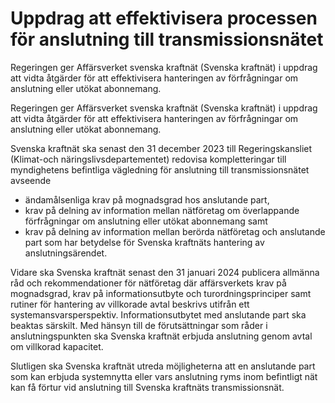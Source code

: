 # Uppdrag att effektivisera processen för anslutning till transmissionsnätet

Regeringen ger Affärsverket svenska kraftnät (Svenska kraftnät) i uppdrag att vidta åtgärder för att effektivisera hanteringen av förfrågningar om anslutning eller utökat abonnemang.

Regeringen ger Affärsverket svenska kraftnät (Svenska kraftnät) i uppdrag att vidta åtgärder för att effektivisera hanteringen av förfrågningar om anslutning eller utökat abonnemang.

Svenska kraftnät ska senast den 31 december 2023 till Regeringskansliet (Klimat-och näringslivsdepartementet) redovisa kompletteringar till myndighetens befintliga vägledning för anslutning till transmissionsnätet avseende

* ändamålsenliga krav på mognadsgrad hos anslutande part,
* krav på delning av information mellan nätföretag om överlappande förfrågningar om anslutning eller utökat abonnemang samt
* krav på delning av information mellan berörda nätföretag och anslutande part som har betydelse för Svenska kraftnäts hantering av anslutningsärendet.

Vidare ska Svenska kraftnät senast den 31 januari 2024 publicera allmänna råd och rekommendationer för nätföretag där affärsverkets krav på mognadsgrad, krav på informationsutbyte och turordningsprinciper samt rutiner för hantering av villkorade avtal beskrivs utifrån ett systemansvarsperspektiv. Informationsutbytet med anslutande part ska beaktas särskilt. Med hänsyn till de förutsättningar som råder i anslutningspunkten ska Svenska kraftnät erbjuda anslutning genom avtal om villkorad kapacitet.

Slutligen ska Svenska kraftnät utreda möjligheterna att en anslutande part som kan erbjuda systemnytta eller vars anslutning ryms inom befintligt nät kan få förtur vid anslutning till Svenska kraftnäts transmissionsnät.
